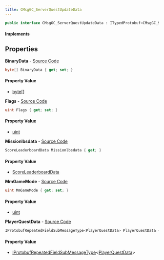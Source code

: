 ```yaml
---
title: CMsgGC_ServerQuestUpdateData
---
```


```csharp
public interface CMsgGC_ServerQuestUpdateData : ITypedProtobuf<CMsgGC_ServerQuestUpdateData>, INativeHandle
```

#### Implements

## Properties

**BinaryData** - [Source Code](https://github.com/swiftly-solution/swiftlys2/blob/master/managed/src/SwiftlyS2.Generated/Protobufs/Interfaces/CMsgGC_ServerQuestUpdateData.cs#L16)

```csharp
byte[] BinaryData { get; set; }
```

#### Property Value

- [byte](https://learn.microsoft.com/dotnet/api/system.byte)[]

**Flags** - [Source Code](https://github.com/swiftly-solution/swiftlys2/blob/master/managed/src/SwiftlyS2.Generated/Protobufs/Interfaces/CMsgGC_ServerQuestUpdateData.cs#L25)

```csharp
uint Flags { get; set; }
```

#### Property Value

- [uint](https://learn.microsoft.com/dotnet/api/system.uint32)

**Missionlbsdata** - [Source Code](https://github.com/swiftly-solution/swiftlys2/blob/master/managed/src/SwiftlyS2.Generated/Protobufs/Interfaces/CMsgGC_ServerQuestUpdateData.cs#L22)

```csharp
ScoreLeaderboardData Missionlbsdata { get; }
```

#### Property Value

- [ScoreLeaderboardData](/docs/api/shared/protobufdefinitions/scoreleaderboarddata)

**MmGameMode** - [Source Code](https://github.com/swiftly-solution/swiftlys2/blob/master/managed/src/SwiftlyS2.Generated/Protobufs/Interfaces/CMsgGC_ServerQuestUpdateData.cs#L19)

```csharp
uint MmGameMode { get; set; }
```

#### Property Value

- [uint](https://learn.microsoft.com/dotnet/api/system.uint32)

**PlayerQuestData** - [Source Code](https://github.com/swiftly-solution/swiftlys2/blob/master/managed/src/SwiftlyS2.Generated/Protobufs/Interfaces/CMsgGC_ServerQuestUpdateData.cs#L13)

```csharp
IProtobufRepeatedFieldSubMessageType<PlayerQuestData> PlayerQuestData { get; }
```

#### Property Value

- [IProtobufRepeatedFieldSubMessageType](/docs/api/shared/netmessages/iprotobufrepeatedfieldsubmessagetype-1)<[PlayerQuestData](/docs/api/shared/protobufdefinitions/playerquestdata)>

